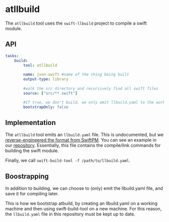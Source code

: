 # atllbuild

The `atllbuild` tool uses the `swift-llbuild` project to compile a swift module.

## API

```yaml
tasks:
    build:
        tool: atllbuild
        
        name: json-swift #name of the thing being built
        output-type: library
        
        #walk the src directory and recursively find all swift files
        source: ["src/**.swift"]

        #If true, we don't build, we only emit llbuild.yaml to the working directory.  False is the default value.
        bootstrapOnly: false 
```

## Implementation

The `atllbuild` tool emits an `llbuild.yaml` file.  This is undocumented, but we [reverse-engineered the format from SwiftPM](https://github.com/apple/swift-package-manager).  You can see an example in our [repository](/llbuild.yaml).  Essentially, this file contains the compile/link commands for building the swift module.

Finally, we call `swift-build-tool -f /path/to/llbuild.yaml`.

## Boostrapping

In addition to building, we can choose to (only) emit the llbuild.yaml file, and save it for compiling later.

This is how we bootstrap atbuild, by creating an llbuild.yaml on a working machine and then using swift-build-tool on a new machine.  For this reason, the `llbuild.yaml` file in this repository must be kept up to date.